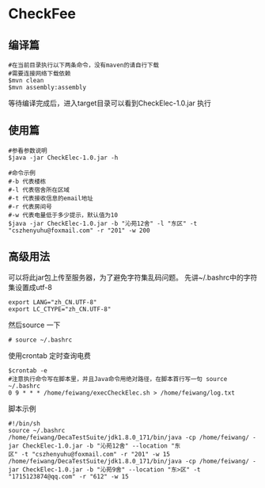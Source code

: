 # CheckFee

## 编译篇

```
#在当前目录执行以下两条命令，没有maven的请自行下载
#需要连接网络下载依赖
$mvn clean
$mvn assembly:assembly
```
等待编译完成后，进入target目录可以看到CheckElec-1.0.jar
执行


## 使用篇
```
#参看参数说明
$java -jar CheckElec-1.0.jar -h 

#命令示例
#-b 代表楼栋
#-l 代表宿舍所在区域
#-t 代表接收信息的email地址
#-r 代表房间号
#-w 代表电量低于多少提示，默认值为10
$java -jar CheckElec-1.0.jar -b "沁苑12舍" -l "东区" -t "cszhenyuhu@foxmail.com" -r "201" -w 200

```

## 高级用法

可以将此jar包上传至服务器，为了避免字符集乱码问题。
先讲~/.bashrc中的字符集设置成utf-8
```$xslt
export LANG="zh_CN.UTF-8"
export LC_CTYPE="zh_CN.UTF-8"
```
然后source 一下
```$xslt
# source ~/.bashrc
```

使用crontab 定时查询电费
```$xslt
$crontab -e
#注意执行命令写在脚本里，并且Java命令用绝对路径，在脚本首行写一句 source ~/.bashrc
0 9 * * * /home/feiwang/execCheckElec.sh > /home/feiwang/log.txt
```
脚本示例
```$xslt
#!/bin/sh
source ~/.bashrc
/home/feiwang/DecaTestSuite/jdk1.8.0_171/bin/java -cp /home/feiwang/ -jar CheckElec-1.0.jar -b "沁苑12舍" --location "东
区" -t "cszhenyuhu@foxmail.com" -r "201" -w 15
/home/feiwang/DecaTestSuite/jdk1.8.0_171/bin/java -cp /home/feiwang/ -jar CheckElec-1.0.jar -b "沁苑9舍" --location "东>区" -t "1715123874@qq.com" -r "612" -w 15
```



 

